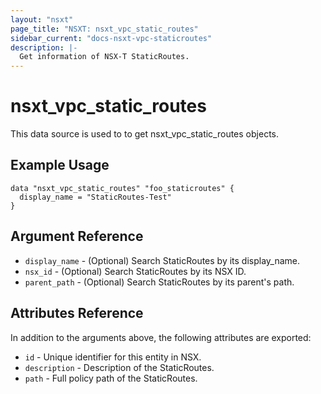 ```yaml
---
layout: "nsxt"
page_title: "NSXT: nsxt_vpc_static_routes"
sidebar_current: "docs-nsxt-vpc-staticroutes"
description: |-
  Get information of NSX-T StaticRoutes.
---
```


<!--
    Copyright 2023 VMware, Inc.
    SPDX-License-Identifier: Mozilla Public License 2.0
-->

# nsxt_vpc_static_routes

This data source is used to to get nsxt_vpc_static_routes objects.

## Example Usage

```hcl
data "nsxt_vpc_static_routes" "foo_staticroutes" {
  display_name = "StaticRoutes-Test"
}
```

## Argument Reference

* `display_name` - (Optional) Search StaticRoutes by its display_name.
* `nsx_id` - (Optional) Search StaticRoutes by its NSX ID.
* `parent_path` - (Optional) Search StaticRoutes by its parent's path.

## Attributes Reference

In addition to the arguments above, the following attributes are exported:

* `id` - Unique identifier for this entity in NSX.
* `description` - Description of the StaticRoutes.
* `path` - Full policy path of the StaticRoutes.


